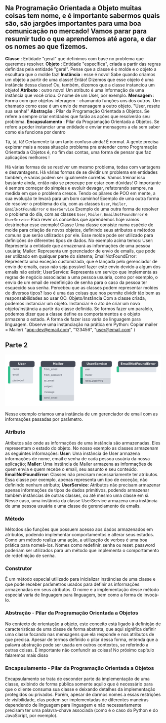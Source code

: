 ## Na Programação Orientada a Objeto muitas coisas tem nome, e é importante sabermos quais são, são jargões importantes para uma boa comunicação no mercado! Vamos parar para resumir tudo o que aprendemos até agora, e dar os nomes ao que fizemos.

**Classe** : Entidade "geral" que definimos com base no problema que queremos resolver.
**Objeto** : Entidade "específica", criada a partir das regras definidas pela entidade "geral". Pense que a classe é o molde e o objeto a escultura que o molde faz!
**Instância** : esse é novo! Sabe quando criamos um objeto a partir de uma classe! Então! Dizemos que esse objeto é uma instância dessa classe! Ou, também, dizemos que a classe instanciou um objeto!
**Atributo** : outro novo! Um atributo é uma informação de uma instância que você criou. O nome de um User, por exemplo.
**Mensagem** : Forma com que objetos interagem - chamando funções uns dos outros. Um chamado como esse é um envio de mensagem a outro objeto. "User, resete sua senha!"
**Abstração** : Pilar da Programação Orientada a Objetos. Se refere a sempre criar entidades que farão as ações que resolverão seu problema.
**Encapsulamento** : Pilar da Programação Orientada a Objetos. Se refere a poder instanciar uma entidade e enviar mensagens a ela sem saber como ela funciona por dentro

Tá, tá, tá! Certamente tá um tanto confuso ainda! É normal. A gente precisa explorar mais a nossa situação problema pra entender como Programação Orientada a Objetos é, no fim das contas, uma forma de pensar que faz aplicações melhores !

Há várias formas de se resolver um mesmo problema, todas com vantagens e desvantagens. Há várias formas de se dividir um problema em entidades também, e várias podem ser igualmente corretas. Vamos treinar isso bastante ainda, então não se preocupe por estar com dúvidas! O importante é sempre começar do simples e evoluir devagar, refatorando sempre, na medida em que o problema cresce. Tendo os pilares de POO em mente, a sua evolução te levará para um bom caminho!
Exemplo de uma outra forma de resolver o problema do dia, com as classes `User`, `Mailer`, `EmailNotFoundError` e `UserService`
Exemplo de uma outra forma de resolver o problema do dia, com as classes `User`, `Mailer`, `EmailNotFoundError` e `UserService`
Para rever os conceitos que aprendemos hoje vamos destrinchar esse exemplo!
Classe
Uma classe consiste numa espécie de molde para criação de novos objetos, definindo seus atributos e métodos comuns que serão utilizados por ele.
Esse molde pode ser utilizado para definições de diferentes tipos de dados. No exemplo acima temos:
User: Representa a entidade que armazenará as informações de uma pessoa usuária;
Mailer: Representa um gerenciador de envio de emails, que pode ser utilizado em qualquer parte do sistema;
EmailNotFoundError: Representa uma exceção customizada, que é lançada pelo gerenciador de envio de emails, caso não seja possível fazer este envio devido a algum dos emails não existir;
UserService: Representa um serviço que implementa as regras de negócio associadas a uma pessoa usuária, como por exemplo, o envio de um email de redefinição de senha para o caso da pessoa ter esquecido sua senha.
Percebeu que as classes podem representar moldes de diversos tipos?
Isso é uma das coisas que nos permite dividir tão bem as responsabilidades ao usar OO.
Objeto/Instância
Com a classe criada, podemos instanciar um objeto. Instanciar é o ato de criar um novo objeto/instância a partir da classe definida.
Se formos fazer um paralelo, podemos dizer que a classe define os comportamentos e o objeto armazena o estado.
A forma de fazer isso varia de linguagem para linguagem. Observe uma instanciação na prática em Python:
Copiar
mailer = Mailer(
  "app-dev@email.com",
  "123456",
  "user@email.com"
)

## Parte 2
![Exemplo-classes](fixation/exemplos-de-classes.png)

Nesse exemplo criamos uma instância de um gerenciador de email com as informações passadas por parâmetro.
### Atributo
Atributos são onde as informações de uma instância são armazenadas. Eles representam o estado do objeto.
No nosso exemplo as classes armazenam as seguintes informações:
**User**: Uma instância de User armazena informações de nome, email e senha de cada pessoa usuária da nossa aplicação;
**Mailer**: Uma instância de Mailer armazena as informações de quem envia e quem recebe o email, seu assunto e seu conteúdo.
**EmailNotFoundError**: Classes não precisam necessariamente ter atributos. Essa classe por exemplo, apenas representa um tipo de exceção, não definindo nenhum atributo;
**UserService**: Atributos não precisam armazenar apenas informações de tipos de dados primitivos, podendo armazenar também instâncias de outras classes, ou até mesmo uma classe em si. Nesse caso, uma instância da classe UserService armazena uma instância de uma pessoa usuária e uma classe de gerenciamento de emails.

### Método
Métodos são funções que possuem acesso aos dados armazenados em atributos, podendo implementar comportamentos e alterar seus estados.
Como um método realiza uma ação, a utilização de verbos é uma boa prática para nomeá-los. Nomes como redefinir_senha ou reset_password poderiam ser utilizados para um método que implementa o comportamento de redefinição de senha.

### Construtor
É um método especial utilizado para inicializar instâncias de uma classe e que pode receber parâmetros usados para definir as informações armazenadas em seus atributos.
O nome e a implementação desse método especial varia de linguagem para linguagem, bem como a forma de invocá-lo.

### Abstração - Pilar da Programação Orientada a Objetos
No contexto de orientação a objeto, este conceito está ligado à definição de características de uma classe de forma abstrata, que aqui significa definir uma classe focando nas mensagens que ela responde e nos atributos de que precisa.
Apesar de termos definido o pilar dessa forma, entenda que a palavra abstração pode ser usada em outros contextos, se referindo a outras coisas. É importante não confundir as coisas! No próximo capítulo falaremos mais disso

### Encapsulamento - Pilar da Programação Orientada a Objetos
Encapsulamento se trata de esconder parte da implementação de uma classe, exibindo de forma pública somente aquilo que é necessário para que o cliente consuma sua classe e deixando detalhes da implementação protegidos ou privados. Porém, apesar de darmos nomes a essas restrições de visibilidade, elas podem ser implementadas de diferentes maneiras dependendo de linguagem para linguagem e não necessariamente precisam ter uma palavra-chave associada (como é o caso do Python e do JavaScript, por exemplo).
